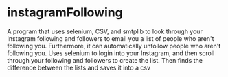 # instagramFollowing
A program that uses selenium, CSV, and smtplib to look through your Instagram following and followers to email you a list of people who aren't following you. 
Furthermore, it can automatically unfollow people who aren't following you.
Uses selenium to login into your Instagram, and then scroll through your following and followers to create the list. 
Then finds the difference between the lists and saves it into a csv
